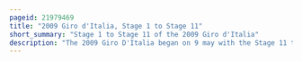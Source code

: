 ```yaml
---
pageid: 21979469
title: "2009 Giro d'Italia, Stage 1 to Stage 11"
short_summary: "Stage 1 to Stage 11 of the 2009 Giro d'Italia"
description: "The 2009 Giro D'Italia began on 9 may with the Stage 11 taking Place on 20 may. The first Stage, like it had been since 2007, was a Team Time Trial, a Stage where each Member of the Team raced together against the Clock. Like most cycling grand Tours the Starting of the 2009 Giro included a String of flat Stages contested by Sprinters. These Stages were contested by Mark Cavendish and alessandro Petacchi among Others with Petacchi being one of the only Riders to defeat cavendish in a Sprint in the 2009 Season."
---
```

